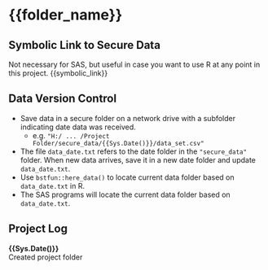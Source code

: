 # {{folder_name}}

## Symbolic Link to Secure Data
Not necessary for SAS, but useful in case you want to use R at any point in this project.
{{symbolic_link}}

## Data Version Control
- Save data in a secure folder on a network drive with a subfolder indicating date data was received.
  - e.g. `"H:/ ... /Project Folder/secure_data/{{Sys.Date()}}/data_set.csv"`
- The file `data_date.txt` refers to the date folder in the `"secure_data"` folder. When new data arrives, save it in a new date folder and update `data_date.txt`.
- Use `bstfun::here_data()` to locate current data folder based on `data_date.txt` in R.
- The SAS programs will locate the current data folder based on `data_date.txt`.

## Project Log
**{{Sys.Date()}}**  
Created project folder
